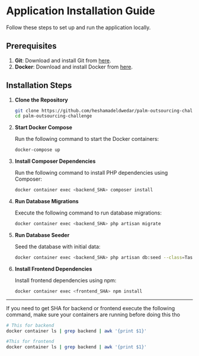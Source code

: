 # Application Installation Guide

Follow these steps to set up and run the application locally.

## Prerequisites
1. **Git**: Download and install Git from [here](https://git-scm.com/).
2. **Docker**: Download and install Docker from [here](https://www.docker.com/).

## Installation Steps

1. **Clone the Repository**
   
   ```bash
   git clone https://github.com/heshamadeldwedar/palm-outsourcing-challenge
   cd palm-outsourcing-challenge
   ```

2. **Start Docker Compose**
   
   Run the following command to start the Docker containers:
   
   ```bash
   docker-compose up
   ```

3. **Install Composer Dependencies**
   
   Run the following command to install PHP dependencies using Composer:
   
   ```bash
   docker container exec <backend_SHA> composer install
   ```

4. **Run Database Migrations**
   
   Execute the following command to run database migrations:
   
   ```bash
   docker container exec <backend_SHA> php artisan migrate
   ```

5. **Run Database Seeder**
   
   Seed the database with initial data:
   
   ```bash
   docker container exec <backend_SHA> php artisan db:seed --class=TaskSeed
   ```

6. **Install Frontend Dependencies**
   
   Install frontend dependencies using npm:
   
   ```bash
   docker container exec <frontend_SHA> npm install
   ```

---

If you need to get SHA for backend or frontend execute the following command, make sure your containers are running before doing this tho

```bash
# This for backend 
docker container ls | grep backend | awk '{print $1}' 

#This for frontend
docker container ls | grep backend | awk '{print $1}'  
```